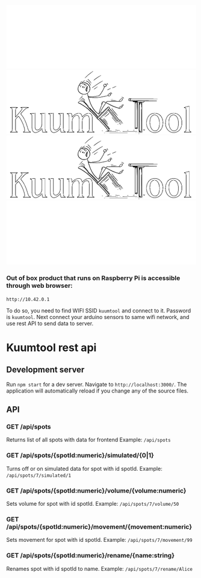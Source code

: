 ![GitHub Logo](../graphics/logo_white.png#gh-light-mode-only)
![GitHub Logo](../graphics/logo_black.png#gh-dark-mode-only)
<a href="https://github.com#gh-light-mode-only">
<img src="../graphics/logo_black.png">
</a>
<a href="https://github.com#gh-dark-mode-only">
<img src="../graphics/logo_white.png">
</a>
### Out of box product that runs on Raspberry Pi is accessible through web browser: 
`http://10.42.0.1`

To do so, you need to find WIFI SSID `kuumtool` and connect to it. Password is `kuumtool`.
Next connect your arduino sensors to same wifi network, and use rest API to send data to server.

# Kuumtool rest api

## Development server

Run `npm start` for a dev server. Navigate to `http://localhost:3000/`.
The application will automatically reload if you change any of the source files.


## API
### GET /api/spots
Returns list of all spots with data for frontend
Example:
`/api/spots`

### GET /api/spots/{spotId:numeric}/simulated/{0|1}
Turns off or on simulated data for spot with id spotId. Example:
`/api/spots/7/simulated/1`

### GET /api/spots/{spotId:numeric}/volume/{volume:numeric}
Sets volume for spot with id spotId. Example:
`/api/spots/7/volume/50`

### GET /api/spots/{spotId:numeric}/movement/{movement:numeric}
Sets movement for spot with id spotId. Example:
`/api/spots/7/movement/99`

### GET /api/spots/{spotId:numeric}/rename/{name:string}
Renames spot with id spotId to name. Example:
`/api/spots/7/rename/Alice`